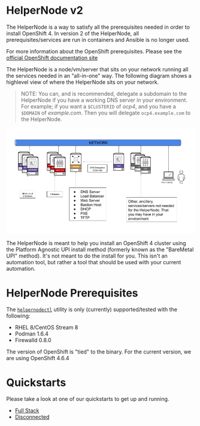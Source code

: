 # HelperNode v2

The HelperNode is a way to satisfy all the prerequisites needed in order to install OpenShift 4. In version 2 of the HelperNode, all prerequisites/services are run in containers and Ansible is no longer used.

For more information about the OpenShift prerequisites. Please see the [official OpenShift documentation site](https://docs.openshift.com/container-platform/latest)

The HelperNode is a node/vm/server that sits on your network running all the services needed in an "all-in-one" way. The following diagram shows a highlevel view of where the HelperNode sits on your network.

> NOTE: You can, and is recommended, delegate a subdomain to the HelperNode if you have a working DNS server in your environment. For example; if you want a `$CLUSTERID` of *ocp4*, and you have a `$DOMAIN` of *example.com*. Then you will delegate `ocp4.example.com` to the HelperNode.

![helpernode highlevel diagram](assets/images/helpernode-highlevel-diagram.png)

The HelperNode is meant to help you install an OpenShift 4 cluster using the Platform Agnostic UPI install method (formerly known as the "BareMetal UPI" method). It's not meant to do the install for you. This isn't an automation tool, but rather a tool that should be used with your current automation.

# HelperNode Prerequisites

The [`helpernodectl`](https://github.com/RedHatOfficial/ocp4-helpernode/releases) utility is only (currently) supported/tested with the following:

* RHEL 8/CentOS Stream 8
* Podman 1.6.4
* Firewalld 0.8.0

The version of OpenShift is "tied" to the binary. For the current version, we are using OpenShift 4.6.4

# Quickstarts

Please take a look at one of our quickstarts to get up and running.

* [Full Stack](fullstack-quickstart.md)
* [Disconnected](disconnected.md)
